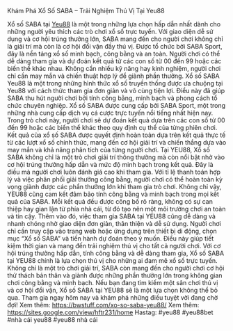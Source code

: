 Khám Phá Xổ Số SABA – Trải Nghiệm Thú Vị Tại Yeu88

Xổ số SABA tại [Yeu88](https://bwstuff.com/) là một trong những lựa chọn hấp dẫn nhất dành cho những người yêu thích các trò chơi xổ số trực tuyến. Với giao diện dễ sử dụng và cơ hội trúng thưởng lớn, SABA mang đến cho người chơi không chỉ là giải trí mà còn là cơ hội đổi vận đầy thú vị. Được tổ chức bởi SABA Sport, đây là nền tảng xổ số minh bạch, công bằng và an toàn. Người chơi có thể dễ dàng tham gia và dự đoán kết quả từ các con số từ 00 đến 99 hoặc các biến thể khác nhau. Không cần nhiều kỹ năng hay kinh nghiệm, người chơi chỉ cần may mắn và chiến thuật hợp lý để giành phần thưởng.
Xổ số SABA Yeu88 là một trong những hình thức xổ số truyền thống được ưa chuộng tại Yeu88 với cách thức tham gia đơn giản và vô cùng tiện lợi. Điều này đã giúp SABA thu hút người chơi bởi tính công bằng, minh bạch và phong cách tổ chức chuyên nghiệp. Xổ số SABA được cung cấp bởi SABA Sport, một trong những nhà cung cấp dịch vụ cá cược trực tuyến nổi tiếng nhất hiện nay. Trong trò chơi này, người chơi sẽ dự đoán kết quả dựa trên các con số từ 00 đến 99 hoặc các biến thể khác theo quy định cụ thể của từng phiên chơi. Kết quả của xổ số SABA được quyết định hoàn toàn dựa trên kết quả thực tế từ các lượt xổ số chính thức, mang đến cơ hội giải trí và chiến thắng dựa vào may mắn và khả năng phân tích của từng người chơi.
Tại YEU88, Xổ số SABA không chỉ là một trò chơi giải trí thông thường mà còn nổi bật nhờ vào cơ hội trúng thưởng hấp dẫn và mức độ minh bạch trong kết quả. Đây là điều mà người chơi luôn đánh giá cao khi tham gia. Với tỉ lệ thanh toán hợp lý và việc phân phối giải thưởng công bằng, người chơi có thể hoàn toàn kỳ vọng giành được các phần thưởng lớn khi tham gia trò chơi. Không chỉ vậy, YEU88 cũng cam kết đảm bảo tính công bằng và minh bạch trong mọi kết quả của SABA. Mỗi kết quả đều được công bố rõ ràng, không có sự can thiệp hay gian lận từ phía nhà cái, từ đó tạo nên một môi trường chơi an toàn và tin cậy. Thêm vào đó, việc tham gia SABA tại YEU88 cũng dễ dàng và nhanh chóng nhờ giao diện đơn giản, thân thiện và dễ sử dụng. Người chơi chỉ cần truy cập vào trang web hoặc ứng dụng trên thiết bị di động, chọn mục “Xổ số SABA” và tiến hành dự đoán theo ý muốn. Điều này giúp tiết kiệm thời gian và mang đến trải nghiệm thú vị cho tất cả người chơi.
Với cơ hội trúng thưởng hấp dẫn, tính công bằng và dễ dàng tham gia, Xổ số SABA tại YEU88 chính là lựa chọn thú vị cho những ai đam mê xổ số trực tuyến. Không chỉ là một trò chơi giải trí, SABA còn mang đến cho người chơi cơ hội thử thách bản thân và giành được những phần thưởng lớn trong không gian chơi công bằng và minh bạch. Nếu bạn đang tìm kiếm một sân chơi thú vị và cơ hội đổi vận, Xổ số SABA tại YEU88 sẽ là một lựa chọn không thể bỏ qua. Tham gia ngay hôm nay và khám phá những điều tuyệt vời đang chờ đợi!
Xem thêm: https://bwstuff.com/xo-so-saba-yeu88/
Xem thêm: https://sites.google.com/view/hftr231/home
Hastag: #yeu88 #yeu88bet #nhà cái yeu88 #yeu88 nhà cái
